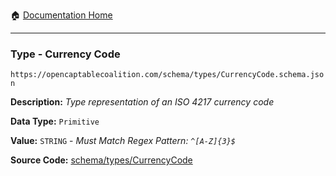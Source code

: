 :house: [Documentation Home](/README.md)

---

### Type - Currency Code

`https://opencaptablecoalition.com/schema/types/CurrencyCode.schema.json`

**Description:** _Type representation of an ISO 4217 currency code_

**Data Type:** `Primitive`

**Value:** `STRING` - _Must Match Regex Pattern: `^[A-Z]{3}$`_

**Source Code:** [schema/types/CurrencyCode](/schema/types/CurrencyCode.schema.json)
